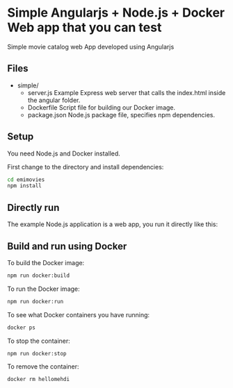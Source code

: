 # Simple Angularjs + Node.js + Docker Web app that you can test

Simple movie catalog web App developed using Angularjs

## Files

- simple/
  - server.js      Example Express web server that calls the index.html inside the angular folder.
  - Dockerfile        Script file for building our Docker image.
  - package.json      Node.js package file, specifies npm dependencies.

## Setup

You need Node.js and Docker installed.

First change to the directory and install dependencies:

```bash
cd emimovies
npm install
```

## Directly run

The example Node.js application is a web app, you run it directly like this:


## Build and run using Docker

To build the Docker image:

```bash
npm run docker:build
```

To run the Docker image:

```bash
npm run docker:run
```



To see what Docker containers you have running:

```bash
docker ps
```

To stop the container:

```bash
npm run docker:stop
```
To remove the container:

```bash
docker rm hellomehdi
```
